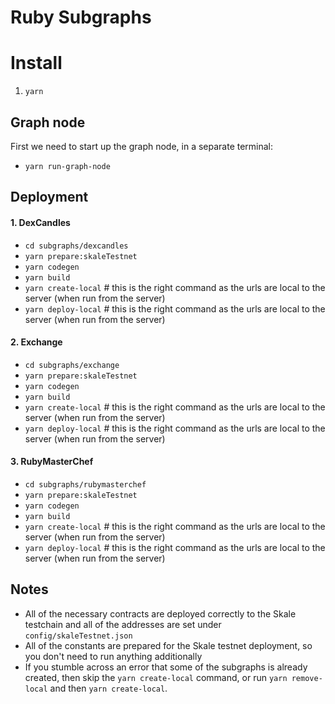 # Ruby Subgraphs

# Install

1. `yarn`

## Graph node

First we need to start up the graph node, in a separate terminal:

- `yarn run-graph-node`

## Deployment

#### 1. DexCandles

- `cd subgraphs/dexcandles`
- `yarn prepare:skaleTestnet`
- `yarn codegen`
- `yarn build`
- `yarn create-local` # this is the right command as the urls are local to the server (when run from the server)
- `yarn deploy-local` # this is the right command as the urls are local to the server (when run from the server)


#### 2. Exchange

- `cd subgraphs/exchange`
- `yarn prepare:skaleTestnet`
- `yarn codegen`
- `yarn build`
- `yarn create-local` # this is the right command as the urls are local to the server (when run from the server)
- `yarn deploy-local` # this is the right command as the urls are local to the server (when run from the server)


#### 3. RubyMasterChef
- `cd subgraphs/rubymasterchef`
- `yarn prepare:skaleTestnet`
- `yarn codegen`
- `yarn build`
- `yarn create-local` # this is the right command as the urls are local to the server (when run from the server)
- `yarn deploy-local` # this is the right command as the urls are local to the server (when run from the server)

## Notes

- All of the necessary contracts are deployed correctly to the Skale testchain and all of the addresses are set under `config/skaleTestnet.json`
- All of the constants are prepared for the Skale testnet deployment, so you don't need to run anything additionally
- If you stumble across an error that some of the subgraphs is already created, then skip the `yarn create-local` command, or run `yarn remove-local` and then `yarn create-local`.
